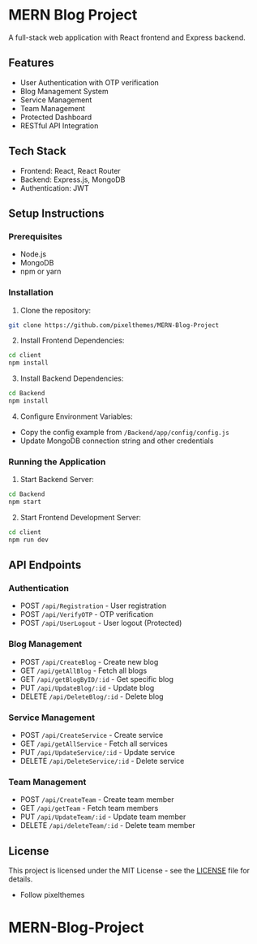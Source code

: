 # MERN Blog Project

A full-stack web application with React frontend and Express backend.

## Features

- User Authentication with OTP verification
- Blog Management System
- Service Management
- Team Management
- Protected Dashboard
- RESTful API Integration

## Tech Stack

- Frontend: React, React Router
- Backend: Express.js, MongoDB
- Authentication: JWT

## Setup Instructions

### Prerequisites
- Node.js
- MongoDB
- npm or yarn

### Installation

1. Clone the repository:
```bash
git clone https://github.com/pixelthemes/MERN-Blog-Project
```

2. Install Frontend Dependencies:
```bash
cd client
npm install
```

3. Install Backend Dependencies:
```bash
cd Backend
npm install
```

4. Configure Environment Variables:
- Copy the config example from `/Backend/app/config/config.js`
- Update MongoDB connection string and other credentials

### Running the Application

1. Start Backend Server:
```bash
cd Backend
npm start
```

2. Start Frontend Development Server:
```bash
cd client
npm run dev
```

## API Endpoints

### Authentication
- POST `/api/Registration` - User registration
- POST `/api/VerifyOTP` - OTP verification
- POST `/api/UserLogout` - User logout (Protected)

### Blog Management
- POST `/api/CreateBlog` - Create new blog
- GET `/api/getAllBlog` - Fetch all blogs
- GET `/api/getBlogByID/:id` - Get specific blog
- PUT `/api/UpdateBlog/:id` - Update blog
- DELETE `/api/DeleteBlog/:id` - Delete blog

### Service Management
- POST `/api/CreateService` - Create service
- GET `/api/getAllService` - Fetch all services
- PUT `/api/UpdateService/:id` - Update service
- DELETE `/api/DeleteService/:id` - Delete service

### Team Management
- POST `/api/CreateTeam` - Create team member
- GET `/api/getTeam` - Fetch team members
- PUT `/api/UpdateTeam/:id` - Update team member
- DELETE `/api/deleteTeam/:id` - Delete team member

## License

This project is licensed under the MIT License - see the [LICENSE](LICENSE) file for details.

- Follow pixelthemes
# MERN-Blog-Project
